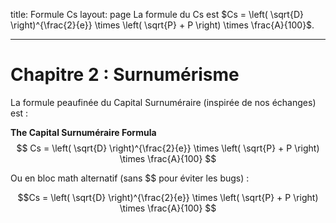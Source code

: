 
title: Formule Cs
layout: page
La formule du Cs est $`Cs = \left( \sqrt{D} \right)^{\frac{2}{e}} \times \left( \sqrt{P} + P \right) \times \frac{A}{100}`$.

_____

# Chapitre 2 : Surnumérisme

La formule peaufinée du Capital Surnuméraire (inspirée de nos échanges) est :

**The Capital Surnuméraire Formula**\
$$ Cs = \left( \sqrt{D} \right)^{\frac{2}{e}} \times \left( \sqrt{P} + P \right) \times \frac{A}{100} $$

Ou en bloc math alternatif (sans $$ pour éviter les bugs) :


```math
Cs = \left( \sqrt{D} \right)^{\frac{2}{e}} \times \left( \sqrt{P} + P \right) \times \frac{A}{100}

